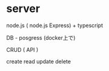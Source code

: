 # server

node.js ( node.js Express) + typescript

DB - posgress (docker上で) 

CRUD ( API )

create
read
update
delete
